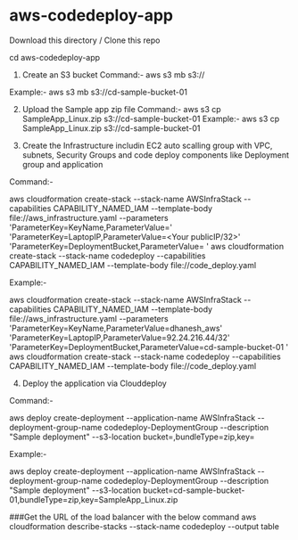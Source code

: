 # aws-codedeploy-app

Download this directory / Clone this repo

cd aws-codedeploy-app

1. Create an S3 bucket
Command:- aws s3 mb s3://<s3 bucket name>

Example:- aws s3 mb s3://cd-sample-bucket-01 

2. Upload the Sample app zip file
Command:- aws s3 cp SampleApp_Linux.zip s3://cd-sample-bucket-01 
Example:- aws s3 cp SampleApp_Linux.zip s3://cd-sample-bucket-01 


3. Create the Infrastructure includin EC2 auto scalling group with VPC, subnets, Security Groups and code deploy components like Deployment group and application

Command:-

aws cloudformation create-stack --stack-name AWSInfraStack --capabilities CAPABILITY_NAMED_IAM --template-body file://aws_infrastructure.yaml --parameters 'ParameterKey=KeyName,ParameterValue=<Your AWS key name>' 'ParameterKey=LaptopIP,ParameterValue=<Your publicIP/32>' 'ParameterKey=DeploymentBucket,ParameterValue=<S3 bucket name> '
aws cloudformation create-stack --stack-name codedeploy --capabilities CAPABILITY_NAMED_IAM --template-body file://code_deploy.yaml

Example:- 

aws cloudformation create-stack --stack-name AWSInfraStack --capabilities CAPABILITY_NAMED_IAM --template-body file://aws_infrastructure.yaml --parameters 'ParameterKey=KeyName,ParameterValue=dhanesh_aws' 'ParameterKey=LaptopIP,ParameterValue=92.24.216.44/32' 'ParameterKey=DeploymentBucket,ParameterValue=cd-sample-bucket-01 '
aws cloudformation create-stack --stack-name codedeploy --capabilities CAPABILITY_NAMED_IAM --template-body file://code_deploy.yaml



4. Deploy the application via Clouddeploy

Command:-

aws deploy create-deployment --application-name AWSInfraStack --deployment-group-name codedeploy-DeploymentGroup --description "Sample deployment" --s3-location bucket=<S3 Bucket name>,bundleType=zip,key=<App zip file>

Example:- 

aws deploy create-deployment --application-name AWSInfraStack --deployment-group-name codedeploy-DeploymentGroup --description "Sample deployment" --s3-location bucket=cd-sample-bucket-01,bundleType=zip,key=SampleApp_Linux.zip



###Get the URL of the load balancer with the below command
aws cloudformation describe-stacks --stack-name codedeploy --output table